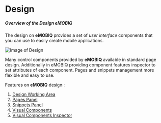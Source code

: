 # Design

##### Overview of the Design **eMOBIQ**

The design on **eMOBIQ** provides a set of *user interface* components that you can use to easily create mobile applications.

![Image of Design](https://cloud.githubusercontent.com/assets/6021699/9349321/af9cc21e-466e-11e5-9a28-39dce91ee5ba.png)

Many control components provided by **eMOBIQ** available in standard page design. Additionally in eMOBIQ providing component features inspector to set attributes of each component. Pages and snippets management more flexible and easy to use.

Features on **eMOBIQ** design :

1. [Design Working Area](https://github.com/arthaprihardana/emobiq/blob/master/Doc-Markdown/emobiq-doc/editor/Design/design-working-area/index.md)
2. [Pages Panel](https://github.com/arthaprihardana/emobiq/blob/master/Doc-Markdown/emobiq-doc/editor/Design/pages-panel/index.md)
3. [Snippets Panel](https://github.com/arthaprihardana/emobiq/blob/master/Doc-Markdown/emobiq-doc/editor/Design/snippets-panel/index.md)
4. [Visual Components](https://github.com/arthaprihardana/emobiq/blob/master/Doc-Markdown/emobiq-doc/editor/Design/visual-components/index.md)
5. [Visual Components Inspector](https://github.com/arthaprihardana/emobiq/blob/master/Doc-Markdown/emobiq-doc/editor/Design/visual-components-inspector/index.md)
